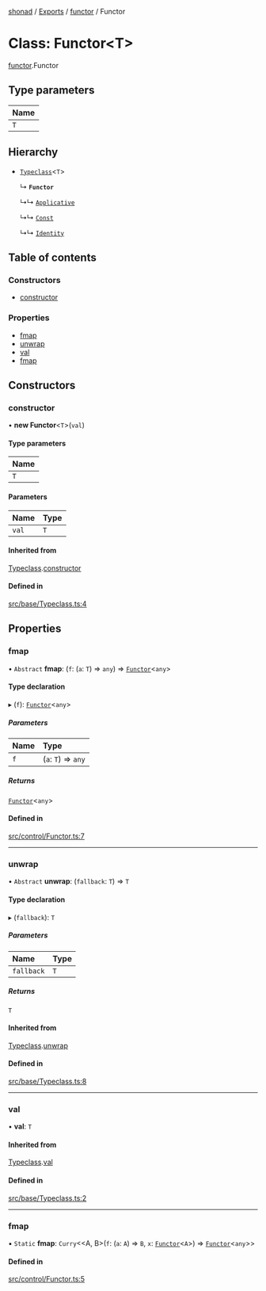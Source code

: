 [shonad](../README.md) / [Exports](../modules.md) / [functor](../modules/functor.md) / Functor

# Class: Functor<T\>

[functor](../modules/functor.md).Functor

## Type parameters

| Name |
| :------ |
| `T` |

## Hierarchy

- [`Typeclass`](typeclass.Typeclass.md)<`T`\>

  ↳ **`Functor`**

  ↳↳ [`Applicative`](applicative.Applicative.md)

  ↳↳ [`Const`](constFunctor.Const.md)

  ↳↳ [`Identity`](identity.Identity.md)

## Table of contents

### Constructors

- [constructor](functor.Functor.md#constructor)

### Properties

- [fmap](functor.Functor.md#fmap)
- [unwrap](functor.Functor.md#unwrap)
- [val](functor.Functor.md#val)
- [fmap](functor.Functor.md#fmap-1)

## Constructors

### constructor

• **new Functor**<`T`\>(`val`)

#### Type parameters

| Name |
| :------ |
| `T` |

#### Parameters

| Name | Type |
| :------ | :------ |
| `val` | `T` |

#### Inherited from

[Typeclass](typeclass.Typeclass.md).[constructor](typeclass.Typeclass.md#constructor)

#### Defined in

[src/base/Typeclass.ts:4](https://github.com/jonlaing/shonad/blob/49f7c8a/src/base/Typeclass.ts#L4)

## Properties

### fmap

• `Abstract` **fmap**: (`f`: (`a`: `T`) => `any`) => [`Functor`](functor.Functor.md)<`any`\>

#### Type declaration

▸ (`f`): [`Functor`](functor.Functor.md)<`any`\>

##### Parameters

| Name | Type |
| :------ | :------ |
| `f` | (`a`: `T`) => `any` |

##### Returns

[`Functor`](functor.Functor.md)<`any`\>

#### Defined in

[src/control/Functor.ts:7](https://github.com/jonlaing/shonad/blob/49f7c8a/src/control/Functor.ts#L7)

___

### unwrap

• `Abstract` **unwrap**: (`fallback`: `T`) => `T`

#### Type declaration

▸ (`fallback`): `T`

##### Parameters

| Name | Type |
| :------ | :------ |
| `fallback` | `T` |

##### Returns

`T`

#### Inherited from

[Typeclass](typeclass.Typeclass.md).[unwrap](typeclass.Typeclass.md#unwrap)

#### Defined in

[src/base/Typeclass.ts:8](https://github.com/jonlaing/shonad/blob/49f7c8a/src/base/Typeclass.ts#L8)

___

### val

• **val**: `T`

#### Inherited from

[Typeclass](typeclass.Typeclass.md).[val](typeclass.Typeclass.md#val)

#### Defined in

[src/base/Typeclass.ts:2](https://github.com/jonlaing/shonad/blob/49f7c8a/src/base/Typeclass.ts#L2)

___

### fmap

▪ `Static` **fmap**: `Curry`<<A, B\>(`f`: (`a`: `A`) => `B`, `x`: [`Functor`](functor.Functor.md)<`A`\>) => [`Functor`](functor.Functor.md)<`any`\>\>

#### Defined in

[src/control/Functor.ts:5](https://github.com/jonlaing/shonad/blob/49f7c8a/src/control/Functor.ts#L5)

